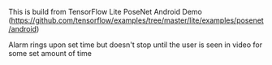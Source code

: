 This is build from TensorFlow Lite PoseNet Android Demo
(https://github.com/tensorflow/examples/tree/master/lite/examples/posenet/android)

Alarm rings upon set time but doesn't stop until the user is seen in video for some set amount of time
